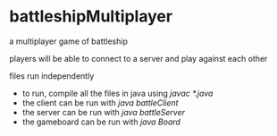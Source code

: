 # battleshipMultiplayer
a multiplayer game of battleship

players will be able to connect to a server and play against each other

files run independently
- to run, compile all the files in java using _javac *.java_
- the client can be run with _java battleClient_
- the server can be run with _java battleServer_
- the gameboard can be run with _java Board_
